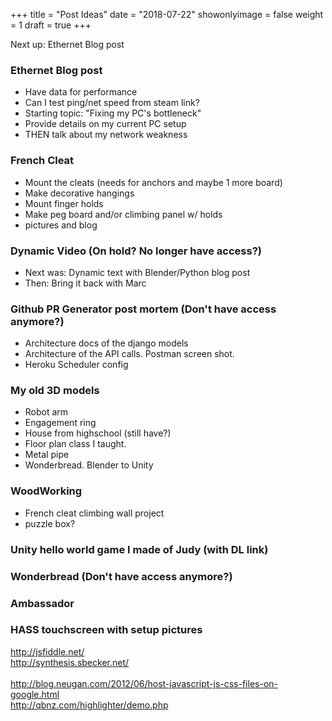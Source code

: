 +++
title = "Post Ideas"
date = "2018-07-22"
showonlyimage = false
weight = 1
draft = true
+++

Next up: Ethernet Blog post
<!--more-->

### Ethernet Blog post
* Have data for performance
* Can I test ping/net speed from steam link?
* Starting topic: "Fixing my PC's bottleneck"
* Provide details on my current PC setup
* THEN talk about my network weakness

### French Cleat
* Mount the cleats (needs for anchors and maybe 1 more board)
* Make decorative hangings
* Mount finger holds
* Make peg board and/or climbing panel w/ holds
* pictures and blog

### Dynamic Video (On hold? No longer have access?)
* Next was: Dynamic text with Blender/Python blog post
* Then: Bring it back with Marc

### Github PR Generator post mortem (Don't have access anymore?)
* Architecture docs of the django models
* Architecture of the API calls. Postman screen shot.
* Heroku Scheduler config

### My old 3D models
* Robot arm
* Engagement ring
* House from highschool (still have?)
* Floor plan class I taught.
* Metal pipe
* Wonderbread. Blender to Unity

### WoodWorking
* French cleat climbing wall project
* puzzle box?

### Unity hello world game I made of Judy (with DL link)

### Wonderbread (Don't have access anymore?)

### Ambassador

### HASS touchscreen with setup pictures

<a href="http://jsfiddle.net/" style="background-color: white; color: #1155cc; font-family: arial, sans-serif; font-size: 13px;" target="_blank">http://jsfiddle.net/</a>
<span style="background-color: white; color: #222222; font-family: arial, sans-serif; font-size: 13px;">&nbsp;&nbsp;&nbsp;</span>
<br />
<a href="http://synthesis.sbecker.net/" style="background-color: white; color: #1155cc; font-family: arial, sans-serif; font-size: 13px;" target="_blank">http://synthesis.sbecker.net/</a>
<br />
<br />
http://blog.neugan.com/2012/06/host-javascript-js-css-files-on-google.html
<br />
http://qbnz.com/highlighter/demo.php
<br />
<br />
